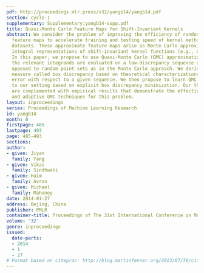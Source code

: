 ```yaml
---
pdf: http://proceedings.mlr.press/v32/yangb14/yangb14.pdf
section: cycle-1
supplementary: Supplementary:yangb14-supp.pdf
title: Quasi-Monte Carlo Feature Maps for Shift-Invariant Kernels
abstract: We consider the problem of improving the efficiency of randomized Fourier
  feature maps to accelerate training and testing speed of kernel methods on large
  datasets. These approximate feature maps arise as Monte Carlo approximations to
  integral representations of shift-invariant kernel functions (e.g., Gaussian kernel).
  In this paper, we propose to use Quasi-Monte Carlo (QMC) approximations instead  where
  the relevant integrands are evaluated on a low-discrepancy sequence of points as
  opposed to random point sets as in the Monte Carlo approach. We derive a new discrepancy
  measure called box discrepancy based on theoretical characterizations of the integration
  error with respect to a given sequence. We then propose to learn QMC sequences adapted
  to our setting based on explicit box discrepancy minimization. Our theoretical analyses
  are complemented with empirical results that demonstrate the effectiveness of classical
  and adaptive QMC techniques for this problem.
layout: inproceedings
series: Proceedings of Machine Learning Research
id: yangb14
month: 0
firstpage: 485
lastpage: 493
page: 485-493
sections: 
author:
- given: Jiyan
  family: Yang
- given: Vikas
  family: Sindhwani
- given: Haim
  family: Avron
- given: Michael
  family: Mahoney
date: 2014-01-27
address: Bejing, China
publisher: PMLR
container-title: Proceedings of The 31st International Conference on Machine Learning
volume: '32'
genre: inproceedings
issued:
  date-parts:
  - 2014
  - 1
  - 27
# Format based on citeproc: http://blog.martinfenner.org/2013/07/30/citeproc-yaml-for-bibliographies/
---
```

